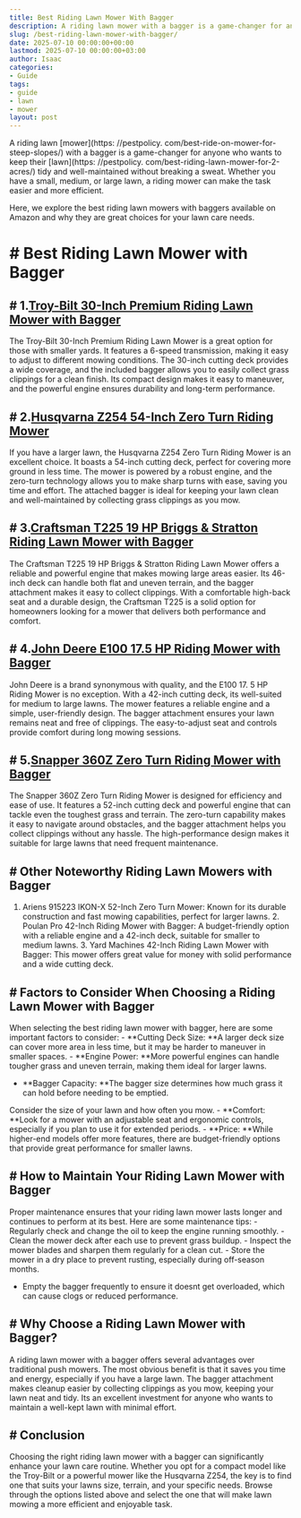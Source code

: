 ```yaml
---
title: Best Riding Lawn Mower With Bagger
description: A riding lawn mower with a bagger is a game-changer for anyone who wants to keep their lawn tidy and well-maintained without breaking a sweat.
slug: /best-riding-lawn-mower-with-bagger/
date: 2025-07-10 00:00:00+00:00
lastmod: 2025-07-10 00:00:00+03:00
author: Isaac
categories:
- Guide
tags:
- guide
- lawn
- mower
layout: post
---
```


A riding lawn [mower](https: //pestpolicy. com/best-ride-on-mower-for-steep-slopes/) with a bagger is a game-changer for anyone who wants to keep their [lawn](https: //pestpolicy. com/best-riding-lawn-mower-for-2-acres/) tidy and well-maintained without breaking a sweat. Whether you have a small, medium, or large lawn, a riding mower can make the task easier and more efficient.

Here, we explore the best riding lawn mowers with baggers available on Amazon and why they are great choices for your lawn care needs.

# # Best Riding Lawn Mower with Bagger

## # 1.[Troy-Bilt 30-Inch Premium Riding Lawn Mower with Bagger](https://www.amazon.com/dp/B07YN33QDN?tag=p-policy-20)

The Troy-Bilt 30-Inch Premium Riding Lawn Mower is a great option for those with smaller yards. It features a 6-speed transmission, making it easy to adjust to different mowing conditions. The 30-inch cutting deck provides a wide coverage, and the included bagger allows you to easily collect grass clippings for a clean finish. Its compact design makes it easy to maneuver, and the powerful engine ensures durability and long-term performance.

## # 2.[Husqvarna Z254 54-Inch Zero Turn Riding Mower](https://www.amazon.com/dp/B07W8GNR7G?tag=p-policy-20)

If you have a larger lawn, the Husqvarna Z254 Zero Turn Riding Mower is an excellent choice. It boasts a 54-inch cutting deck, perfect for covering more ground in less time. The mower is powered by a robust engine, and the zero-turn technology allows you to make sharp turns with ease, saving you time and effort. The attached bagger is ideal for keeping your lawn clean and well-maintained by collecting grass clippings as you mow.

## # 3.[Craftsman T225 19 HP Briggs & Stratton Riding Lawn Mower with Bagger](https://www.amazon.com/dp/B08BLGWQ8F?tag=p-policy-20)

The Craftsman T225 19 HP Briggs & Stratton Riding Lawn Mower offers a reliable and powerful engine that makes mowing large areas easier. Its 46-inch deck can handle both flat and uneven terrain, and the bagger attachment makes it easy to collect clippings. With a comfortable high-back seat and a durable design, the Craftsman T225 is a solid option for homeowners looking for a mower that delivers both performance and comfort.

## # 4.[John Deere E100 17.5 HP Riding Mower with Bagger](https://www.amazon.com/dp/B07HNX73L4?tag=p-policy-20)

John Deere is a brand synonymous with quality, and the E100 17. 5 HP Riding Mower is no exception. With a 42-inch cutting deck, its well-suited for medium to large lawns. The mower features a reliable engine and a simple, user-friendly design. The bagger attachment ensures your lawn remains neat and free of clippings. The easy-to-adjust seat and controls provide comfort during long mowing sessions.

## # 5.[Snapper 360Z Zero Turn Riding Mower with Bagger](https://www.amazon.com/dp/B06ZY7DFG9?tag=p-policy-20)

The Snapper 360Z Zero Turn Riding Mower is designed for efficiency and ease of use. It features a 52-inch cutting deck and powerful engine that can tackle even the toughest grass and terrain. The zero-turn capability makes it easy to navigate around obstacles, and the bagger attachment helps you collect clippings without any hassle. The high-performance design makes it suitable for large lawns that need frequent maintenance.

## # Other Noteworthy Riding Lawn Mowers with Bagger

1. Ariens 915223 IKON-X 52-Inch Zero Turn Mower: Known for its durable construction and fast mowing capabilities, perfect for larger lawns. 2. Poulan Pro 42-Inch Riding Mower with Bagger: A budget-friendly option with a reliable engine and a 42-inch deck, suitable for smaller to medium lawns. 3. Yard Machines 42-Inch Riding Lawn Mower with Bagger: This mower offers great value for money with solid performance and a wide cutting deck.

## # Factors to Consider When Choosing a Riding Lawn Mower with Bagger

When selecting the best riding lawn mower with bagger, here are some important factors to consider: - **Cutting Deck Size: **A larger deck size can cover more area in less time, but it may be harder to maneuver in smaller spaces. - **Engine Power: **More powerful engines can handle tougher grass and uneven terrain, making them ideal for larger lawns.

- **Bagger Capacity: **The bagger size determines how much grass it can hold before needing to be emptied.

Consider the size of your lawn and how often you mow. - **Comfort: **Look for a mower with an adjustable seat and ergonomic controls, especially if you plan to use it for extended periods. - **Price: **While higher-end models offer more features, there are budget-friendly options that provide great performance for smaller lawns.

## # How to Maintain Your Riding Lawn Mower with Bagger

Proper maintenance ensures that your riding lawn mower lasts longer and continues to perform at its best. Here are some maintenance tips: - Regularly check and change the oil to keep the engine running smoothly. - Clean the mower deck after each use to prevent grass buildup. - Inspect the mower blades and sharpen them regularly for a clean cut. - Store the mower in a dry place to prevent rusting, especially during off-season months.

- Empty the bagger frequently to ensure it doesnt get overloaded, which can cause clogs or reduced performance.

## # Why Choose a Riding Lawn Mower with Bagger?

A riding lawn mower with a bagger offers several advantages over traditional push mowers. The most obvious benefit is that it saves you time and energy, especially if you have a large lawn. The bagger attachment makes cleanup easier by collecting clippings as you mow, keeping your lawn neat and tidy. Its an excellent investment for anyone who wants to maintain a well-kept lawn with minimal effort.

## # Conclusion

Choosing the right riding lawn mower with a bagger can significantly enhance your lawn care routine. Whether you opt for a compact model like the Troy-Bilt or a powerful mower like the Husqvarna Z254, the key is to find one that suits your lawns size, terrain, and your specific needs. Browse through the options listed above and select the one that will make lawn mowing a more efficient and enjoyable task.
